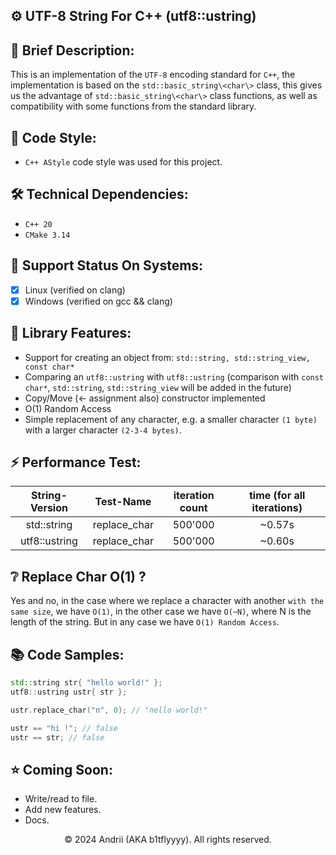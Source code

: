 ## ⚙️ UTF-8 String For C++ (utf8::ustring)

## 📜 Brief Description:
This is an implementation of the `UTF-8` encoding standard for `C++`, the implementation is based on the `std::basic_string\<char\>` class, this gives us the advantage of `std::basic_string\<char\>` class functions, as well as compatibility with some functions from the standard library.

## 📝 Code Style:
- `C++ AStyle` code style was used for this project.

## 🛠 Technical Dependencies:
- `C++ 20`
- `CMake 3.14`

## 🔗 Support Status On Systems:
- [X] Linux (verified on clang)
- [X] Windows (verified on gcc && clang)

## 💫 Library Features:
- Support for creating an object from: `std::string, std::string_view, const char*`
- Comparing an `utf8::ustring` with `utf8::ustring` (comparison with `const char*`, `std::string`, `std::string_view` will be added in the future)
- Copy/Move (<- assignment also) constructor implemented 
- O(1) Random Access
- Simple replacement of any character, e.g. a smaller character `(1 byte)` with a larger character `(2-3-4 bytes)`.

## ⚡️ Performance Test:
| String-Version |        Test-Name        | iteration count | time (for all iterations) | 
|:--------------:|:-----------------------:|:---------------:|:-------------------------:|
|  std::string   |      replace_char       |     500'000     |          ~0.57s           |                          
| utf8::ustring  |      replace_char       |     500'000     |          ~0.60s           |

## ❔ Replace Char O(1) ?
Yes and no, in the case where we replace a character with another `with the same size`, we have `O(1)`, in the other case we have `O(~N)`, where N is the length of the string.
But in any case we have `O(1) Random Access`.

## 📚 Code Samples:
```cpp
std::string str{ "hello world!" };
utf8::ustring ustr{ str };

ustr.replace_char("п", 0); // "пello world!"

ustr == "hi !"; // false
ustr == str; // false
```

## ⭐️ Coming Soon:
- Write/read to file.
- Add new features.
- Docs.
  
<div style="text-align: center;">
  © 2024 Andrii (AKA b1tflyyyy). All rights reserved.
</div>
